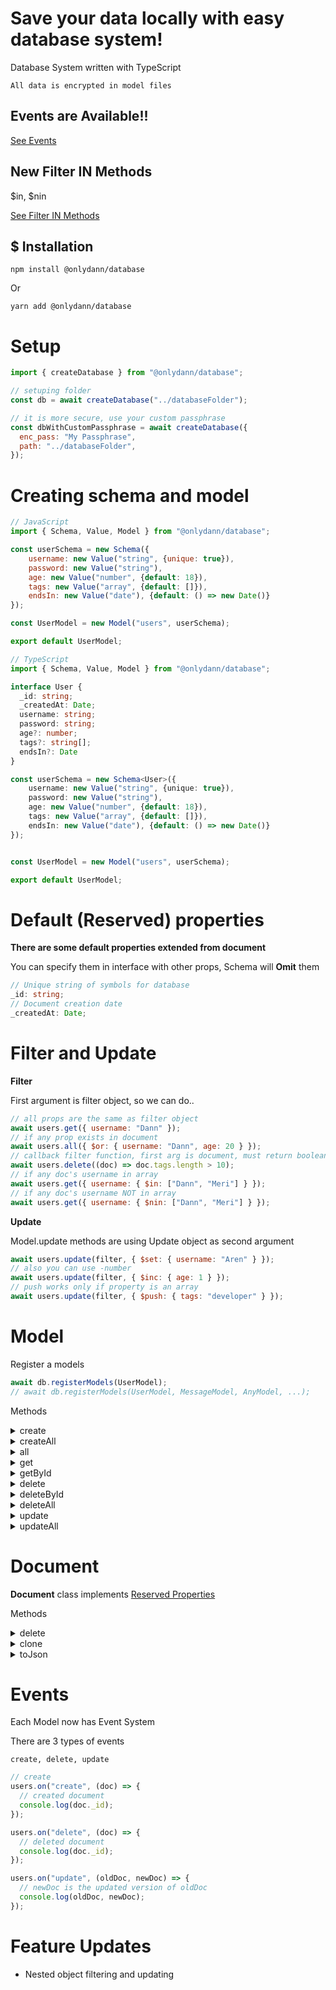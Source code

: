 # Save your data locally with easy database system!

Database System written with TypeScript

`All data is encrypted in model files`

## Events are Available!!

[See Events](#events)

## New Filter IN Methods

$in, $nin

[See Filter IN Methods](#filter-and-update)

## $ Installation

```shell
npm install @onlydann/database
```

Or

```shell
yarn add @onlydann/database
```

# Setup

```javascript
import { createDatabase } from "@onlydann/database";

// setuping folder
const db = await createDatabase("../databaseFolder");

// it is more secure, use your custom passphrase
const dbWithCustomPassphrase = await createDatabase({
  enc_pass: "My Passphrase",
  path: "../databaseFolder",
});
```

# Creating schema and model

```javascript
// JavaScript
import { Schema, Value, Model } from "@onlydann/database";

const userSchema = new Schema({
    username: new Value("string", {unique: true}),
    password: new Value("string"),
    age: new Value("number", {default: 18}),
    tags: new Value("array", {default: []}),
    endsIn: new Value("date"), {default: () => new Date()}
});

const UserModel = new Model("users", userSchema);

export default UserModel;
```

```typescript
// TypeScript
import { Schema, Value, Model } from "@onlydann/database";

interface User {
  _id: string;
  _createdAt: Date;
  username: string;
  password: string;
  age?: number;
  tags?: string[];
  endsIn?: Date
}

const userSchema = new Schema<User>({
    username: new Value("string", {unique: true}),
    password: new Value("string"),
    age: new Value("number", {default: 18}),
    tags: new Value("array", {default: []}),
    endsIn: new Value("date"), {default: () => new Date()}
});


const UserModel = new Model("users", userSchema);

export default UserModel;
```

# Default (Reserved) properties

**There are some default properties extended from document**

You can specify them in interface with other props, Schema will **Omit** them

```typescript
// Unique string of symbols for database
_id: string;
// Document creation date
_createdAt: Date;
```

# Filter and Update

**Filter**

First argument is filter object, so we can do..

```javascript
// all props are the same as filter object
await users.get({ username: "Dann" });
// if any prop exists in document
await users.all({ $or: { username: "Dann", age: 20 } });
// callback filter function, first arg is document, must return boolean
await users.delete((doc) => doc.tags.length > 10);
// if any doc's username in array
await users.get({ username: { $in: ["Dann", "Meri"] } });
// if any doc's username NOT in array
await users.get({ username: { $nin: ["Dann", "Meri"] } });
```

**Update**

Model.update methods are using Update object as second argument

```javascript
await users.update(filter, { $set: { username: "Aren" } });
// also you can use -number
await users.update(filter, { $inc: { age: 1 } });
// push works only if property is an array
await users.update(filter, { $push: { tags: "developer" } });
```

# Model

Register a models

```javascript
await db.registerModels(UserModel);
// await db.registerModels(UserModel, MessageModel, AnyModel, ...);
```

Methods

<details>
<summary>create</summary>
Create a document

it takes one argument

```javascript
// others props are optional and have default values
const userDocument = await users.create({
  username: "Dann",
  password: "1234",
});
```

</details>

<details>
<summary>createAll</summary>
Create documents

it takes one argument - array

```javascript
const userDocument = await users.createAll([
  {
    username: "Dann",
    password: "1234",
  },
  { username: "Meri", password: "cuteOne" },
]);
```

</details>

<details>
<summary>all</summary>

Get all documents

```javascript
// all
const userDocuments = await users.all();
```

See [Filter](#filter-and-update)

```javascript
// also you can use Filter as first argument
const userDocuments = await users.all(filter);
```

</details>

<details>
<summary>get</summary>

Get one document

See [Filter](#filter-and-update)

```javascript
// filter
const userDocument = await users.get(filter);
```

</details>

<details>
<summary>getById</summary>

Get one document with its [\_id](#default-reserved-properties)

```javascript
const userDocument = await users.getById("0BQae1vE%A%Ie@X1r%5su3O5YS7^45");
```

</details>

<details>
<summary>delete</summary>

Delete one document

See [Filter](#filter-and-update)

```javascript
await users.delete(filter);
```

</details>

<details>
<summary>deleteById</summary>

Delete one document with its [\_id](#default-reserved-properties)

```javascript
await users.deleteById("0BQae1vE%A%Ie@X1r%5su3O5YS7^45");
```

</details>

<details>
<summary>deleteAll</summary>

Delete all documents

```javascript
await users.deleteAll();
```

See [Filter](#filter-and-update)

```javascript
// filter
await users.deleteAll(filter);
```

</details>

<details>
<summary>update</summary>

Update one document

See [Filter and Update](#filter-and-update)

```javascript
const updatedUser = await users.update(filter, update);
```

</details>

<details>
<summary>updateAll</summary>

Update all documents

See [Filter and Update](#filter-and-update)

```javascript
const updatedUsersArray = await users.updateAll(filter, update);
```

</details>

# Document

**Document** class implements [Reserved Properties](#default-reserved-properties)

Methods

<details>
<summary>delete</summary>

Delete current document

```javascript
await userDocument.delete();
```

</details>

<details>
<summary>clone</summary>

Clone current document

```javascript
await userDocument.clone();
```

</details>

<details>
<summary>toJson</summary>

we are useing this method for saving document in base

So it's not usable

```javascript
const userJson = userDocument.toJson();
```

</details>

# Events

Each Model now has Event System

There are 3 types of events

`create, delete, update`

```javascript
// create
users.on("create", (doc) => {
  // created document
  console.log(doc._id);
});

users.on("delete", (doc) => {
  // deleted document
  console.log(doc._id);
});

users.on("update", (oldDoc, newDoc) => {
  // newDoc is the updated version of oldDoc
  console.log(oldDoc, newDoc);
});
```

# Feature Updates

- Nested object filtering and updating
